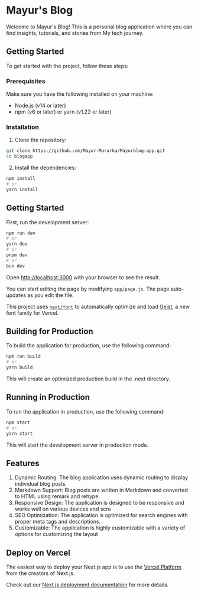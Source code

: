 # Mayur's Blog

Welcome to Mayur's Blog! This is a personal blog application where you can find insights, tutorials, and stories from My tech journey.

## Getting Started

To get started with the project, follow these steps:

### Prerequisites

Make sure you have the following installed on your machine:

- Node.js (v14 or later)
- npm (v6 or later) or yarn (v1.22 or later)

### Installation

1. Clone the repository:

```bash
git clone https://github.com/Mayur-Murarka/Mayurblog-app.git
cd blogapp
```

2. Install the dependencies:
```bash
npm install
# or
yarn install
```

## Getting Started

First, run the development server:

```bash
npm run dev
# or
yarn dev
# or
pnpm dev
# or
bun dev
```

Open [http://localhost:3000](http://localhost:3000) with your browser to see the result.

You can start editing the page by modifying `app/page.js`. The page auto-updates as you edit the file.

This project uses [`next/font`](https://nextjs.org/docs/app/building-your-application/optimizing/fonts) to automatically optimize and load [Geist](https://vercel.com/font), a new font family for Vercel.

## Building for Production
To build the application for production, use the following command:
```bash
npm run build
# or
yarn build
```
This will create an optimized production build in the .next directory.

## Running in Production
To run the application in production, use the following command:
```bash
npm start
# or
yarn start
```
This will start the development server in production mode.

## Features
1. Dynamic Routing: The blog application uses dynamic routing to display individual blog posts.
2. Markdown Support: Blog posts are written in Markdown and converted to HTML using remark and rehype.
3. Responsive Design: The application is designed to be responsive and works well on various devices and scre
4. SEO Optimization: The application is optimized for search engines with proper meta tags and descriptions.
5. Customizable: The application is highly customizable with a variety of options for customizing the layout

## Deploy on Vercel

The easiest way to deploy your Next.js app is to use the [Vercel Platform](https://vercel.com/new?utm_medium=default-template&filter=next.js&utm_source=create-next-app&utm_campaign=create-next-app-readme) from the creators of Next.js.

Check out our [Next.js deployment documentation](https://nextjs.org/docs/app/building-your-application/deploying) for more details.
